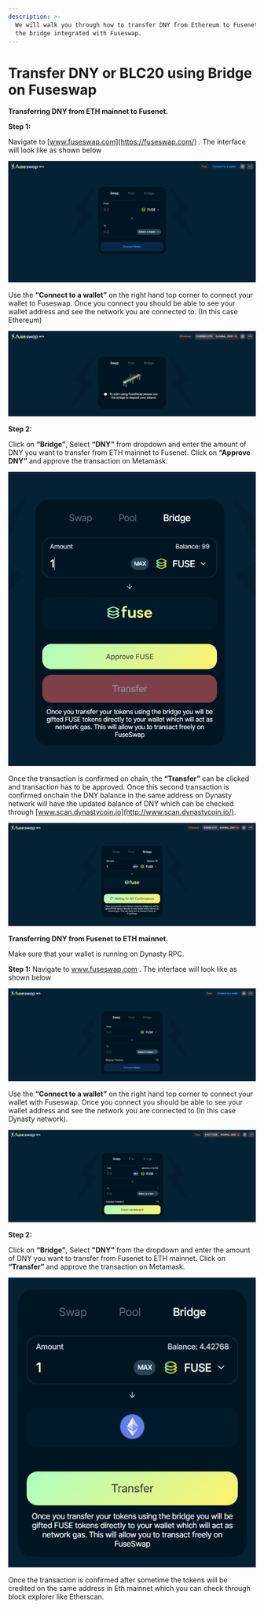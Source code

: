 ```yaml
---
description: >-
  We will walk you through how to transfer DNY from Ethereum to Fusenet using
  the bridge integrated with Fuseswap.
---
```


# Transfer DNY or BLC20 using Bridge on Fuseswap

**Transferring DNY from ETH mainnet to Fusenet.**

**Step 1:**

Navigate to [www.fuseswap.com](https://fuseswap.com/) . The interface will look like as shown below

![](../../.gitbook/assets/0%20%286%29.png)

Use the **“Connect to a wallet”** on the right hand top corner to connect your wallet to Fuseswap. Once you connect you should be able to see your wallet address and see the network you are connected to. \(In this case Ethereum\)

![](../../.gitbook/assets/1%20%289%29.png)

**Step 2:**

Click on **“Bridge”**, Select **“DNY”** from dropdown and enter the amount of DNY you want to transfer from ETH mainnet to Fusenet. Click on **“Approve DNY”** and approve the transaction on Metamask.

![](../../.gitbook/assets/2%20%289%29.png)

Once the transaction is confirmed on chain, the **“Transfer”** can be clicked and transaction has to be approved. Once this second transaction is confirmed onchain the DNY balance in the same address on Dynasty network will have the updated balance of DNY which can be checked through [www.scan.dynastycoin.io](http://www.scan.dynastycoin.io/). 

![](../../.gitbook/assets/3%20%288%29.png)

**Transferring DNY from Fusenet to ETH mainnet.**

Make sure that your wallet is running on Dynasty RPC.

**Step 1:** Navigate to www.fuseswap.com . The interface will look like as shown below

![](../../.gitbook/assets/4%20%289%29.png)

Use the **“Connect to a wallet”** on the right hand top corner to connect your wallet with Fuseswap. Once you connect you should be able to see your wallet address and see the network you are connected to \(In this case Dynasty network\).

![](../../.gitbook/assets/5%20%286%29.png)

**Step 2:**

Click on **“Bridge”**, Select **"DNY"** from the dropdown and enter the amount of DNY you want to transfer from Fusenet to ETH mainnet. Click on **“Transfer”** and approve the transaction on Metamask.

![](../../.gitbook/assets/6%20%287%29.png)

Once the transaction is confirmed after sometime the tokens will be credited on the same address in Eth mainnet which you can check through block explorer like Etherscan.

